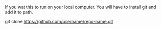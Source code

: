 If you wat this to run on your local computer. You will have to install git and add it to path.

git clone https://github.com/username/repo-name.git
